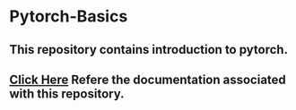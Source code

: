 # Pytorch-Basics

## This repository contains introduction to pytorch.

## [Click Here](https://hemangdhanani.github.io/Pytorch-start/) Refere the documentation associated with this repository.

